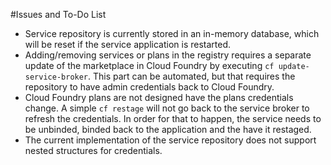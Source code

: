 #Issues and To-Do List
* Service repository is currently stored in an in-memory database, which will be reset if the service application is restarted.
* Adding/removing services or plans in the registry requires a separate update of the marketplace in Cloud Foundry by executing ```cf update-service-broker```. This part can be automated, but that requires the repository to have admin credentials back to Cloud Foundry.
* Cloud Foundry plans are not designed have the plans credentials change. A simple ```cf restage``` will not go back to the service broker to refresh the credentials. In order for that to happen, the service needs to be unbinded, binded back to the application and the have it restaged.
* The current implementation of the service repository does not support nested structures for credentials.

